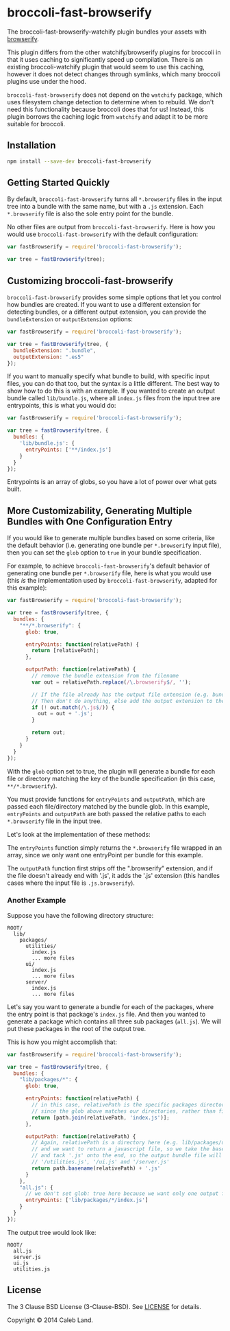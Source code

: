 # broccoli-fast-browserify

The broccoli-fast-browserify-watchify plugin bundles your assets with
[browserify](https://github.com/substack/browserify).

This plugin differs from the other watchify/browserify plugins for broccoli in
that it uses caching to significantly speed up compilation. There is an existing
broccoli-watchify plugin that would seem to use this caching, however it does
not detect changes through symlinks, which many broccoli plugins use under the
hood.

`broccoli-fast-browserify` does not depend on the `watchify` package, which uses filesystem change detection to determine when to rebuild. We don't need this functionality because broccoli does that for us! Instead, this plugin borrows the caching logic from `watchify` and adapt it to be more suitable for broccoli.

## Installation

```bash
npm install --save-dev broccoli-fast-browserify
```

## Getting Started Quickly

By default, `broccoli-fast-browserify` turns all `*.browserify` files in the input tree into a bundle with the same name, but with a `.js` extension. Each `*.browserify` file is also the sole entry point for the bundle.

No other files are output from `broccoli-fast-browserify`. Here is how you would use `broccoli-fast-browserify` with the default configuration:

```js
var fastBrowserify = require('broccoli-fast-browserify');

var tree = fastBrowserify(tree);
```

## Customizing broccoli-fast-browserify

`broccoli-fast-browserify` provides some simple options that let you control how bundles are created. If you want to use a different extension for detecting bundles, or a different output extension, you can provide the `bundleExtension` or `outputExtension` options:

```js
var fastBrowserify = require('broccoli-fast-browserify');

var tree = fastBrowserify(tree, {
  bundleExtension: ".bundle",
  outputExtension: ".es5"
});
```

If you want to manually specify what bundle to build, with specific input files, you can do that too, but the syntax is a little different. The best way to show how to do this is with an example. If you wanted to create an output bundle called `lib/bundle.js`, where all `index.js` files from the input tree are entrypoints, this is what you would do:

```js
var fastBrowserify = require('broccoli-fast-browserify');

var tree = fastBrowserify(tree, {
  bundles: {
    'lib/bundle.js': {
      entryPoints: ['**/index.js']
    }
  }
});
```

Entrypoints is an array of globs, so you have a lot of power over what gets built.

## More Customizability, Generating Multiple Bundles with One Configuration Entry

If you would like to generate multiple bundles based on some criteria, like the default behavior (i.e. generating one bundle per `*.browserify` input file), then you can set the `glob` option to `true` in your bundle specification.

For example, to achieve `broccoli-fast-browserify`'s default behavior of generating one bundle per `*.browserify` file, here is what you would use (this *is* the implementation used by `broccoli-fast-browserify`, adapted for this example):

```javascript
var fastBrowserify = require('broccoli-fast-browserify');

var tree = fastBrowserify(tree, {
  bundles: {
    "**/*.browserify": {
      glob: true,

      entryPoints: function(relativePath) {
        return [relativePath];
      },

      outputPath: function(relativePath) {
        // remove the bundle extension from the filename
        var out = relativePath.replace(/\.browserify$/, '');

        // If the file already has the output file extension (e.g. bundle.js.browserify)
        // Then don't do anything, else add the output extension to the filename
        if (! out.match(/\.js$/)) {
          out = out + '.js';
        }

        return out;
      }
    }
  }
});
```

With the `glob` option set to true, the plugin will generate a bundle for each file or directory matching the key of the bundle specification (in this case, `**/*.browserify`).

You must provide functions for `entryPoints` and `outputPath`, which are passed each file/directory matched by the bundle glob. In this example, `entryPoints` and `outputPath` are both passed the relative paths to each `*.browserify` file in the input tree.

Let's look at the implementation of these methods:

The `entryPoints` function simply returns the `*.browserify` file wrapped in an array, since we only want one entryPoint per bundle for this example.

The `outputPath` function first strips off the ".browserify" extension, and if the file doesn't already end with '.js', it adds the '.js' extension (this handles cases where the input file is `.js.browserify`).

### Another Example

Suppose you have the following directory structure:

```
ROOT/
  lib/
    packages/
      utilities/
        index.js
        ... more files
      ui/
        index.js
        ... more files
      server/
        index.js
        ... more files
```

Let's say you want to generate a bundle for each of the packages, where the entry point is that package's `index.js` file. And then you wanted to generate a package which contains all three sub packages (`all.js`). We will put these packages in the root of the output tree.

This is how you might accomplish that:

```javascript
var fastBrowserify = require('broccoli-fast-browserify');

var tree = fastBrowserify(tree, {
  bundles: {
    "lib/packages/*": {
      glob: true,

      entryPoints: function(relativePath) {
        // in this case, relativePath is the specific packages directory,
        // since the glob above matches our directories, rather than files
        return [path.join(relativePath, 'index.js')];
      },

      outputPath: function(relativePath) {
        // Again, relativePath is a directory here (e.g. lib/packages/utilities),
        // and we want to return a javascript file, so we take the basename (utilities)
        // and tack '.js' onto the end, so the output bundle file will be
        // '/utilities.js', '/ui.js' and '/server.js'
        return path.basename(relativePath) + '.js'
      }
    },
    "all.js": {
      // we don't set glob: true here because we want only one output file, (in this case /all.js)S
      entryPoints: ['lib/packages/*/index.js']
    }
  }
});
```

The output tree would look like:

```
ROOT/
  all.js
  server.js
  ui.js
  utilities.js
```

## License

The 3 Clause BSD License (3-Clause-BSD). See [LICENSE](LICENSE) for details.

Copyright © 2014 Caleb Land.
